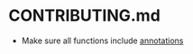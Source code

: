 # CONTRIBUTING.md

* Make sure all functions include [annotations](https://github.com/LuaLS/lua-language-server/wiki/Annotations)
